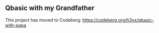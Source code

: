 ## Qbasic with my Grandfather

This project has moved to Codeberg:
https://codeberg.org/h3xx/qbasic-with-papa
